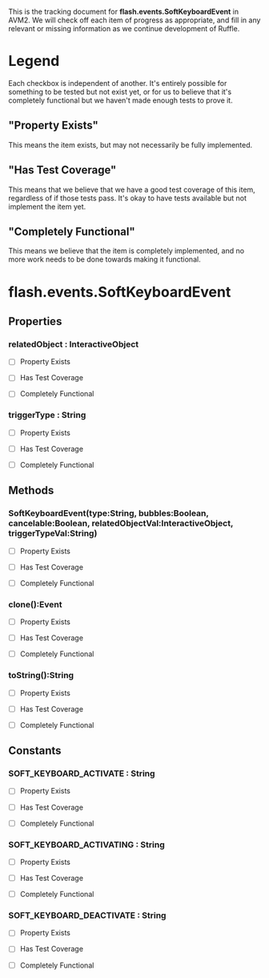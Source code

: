 This is the tracking document for **flash.events.SoftKeyboardEvent** in AVM2. We will check off each item of progress as appropriate, and fill in any relevant or missing information as we continue development of Ruffle.
# Legend

Each checkbox is independent of another. It's entirely possible for something to be tested but not exist yet, or for us to believe that it's completely functional but we haven't made enough tests to prove it.
## "Property Exists"

This means the item exists, but may not necessarily be fully implemented.
## "Has Test Coverage"

This means that we believe that we have a good test coverage of this item, regardless of if those tests pass. It's okay to have tests available but not implement the item yet.
## "Completely Functional"

This means we believe that the item is completely implemented, and no more work needs to be done towards making it functional.
# flash.events.SoftKeyboardEvent
## Properties
### relatedObject : InteractiveObject

* [ ] Property Exists

* [ ] Has Test Coverage

* [ ] Completely Functional


### triggerType : String

* [ ] Property Exists

* [ ] Has Test Coverage

* [ ] Completely Functional


## Methods
### SoftKeyboardEvent(type:String, bubbles:Boolean, cancelable:Boolean, relatedObjectVal:InteractiveObject, triggerTypeVal:String)

* [ ] Property Exists

* [ ] Has Test Coverage

* [ ] Completely Functional


### clone():Event

* [ ] Property Exists

* [ ] Has Test Coverage

* [ ] Completely Functional


### toString():String

* [ ] Property Exists

* [ ] Has Test Coverage

* [ ] Completely Functional


## Constants
### SOFT_KEYBOARD_ACTIVATE : String

* [ ] Property Exists

* [ ] Has Test Coverage

* [ ] Completely Functional


### SOFT_KEYBOARD_ACTIVATING : String

* [ ] Property Exists

* [ ] Has Test Coverage

* [ ] Completely Functional


### SOFT_KEYBOARD_DEACTIVATE : String

* [ ] Property Exists

* [ ] Has Test Coverage

* [ ] Completely Functional